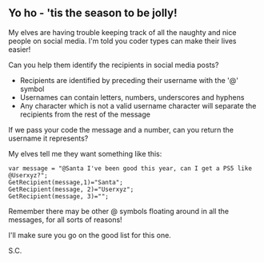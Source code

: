 ## Yo ho - 'tis the season to be jolly!

My elves are having trouble keeping track of all the naughty and nice people on social media. I'm told you coder types can make their lives easier!

Can you help them identify the recipients in social media posts?

- Recipients are identified by preceding their username with the '@' symbol
- Usernames can contain letters, numbers, underscores and hyphens
- Any character which is not a valid username character will separate the recipients from the rest of the message

If we pass your code the message and a number, can you return the username it represents?

My elves tell me they want something like this:

```
var message = "@Santa I've been good this year, can I get a PS5 like @Userxyz?";
GetRecipient(message,1)="Santa";
GetRecipient(message, 2)="Userxyz";
GetRecipient(message, 3)="";
```
Remember there may be other @ symbols floating around in all the messages, for all sorts of reasons!

I'll make sure you go on the good list for this one.

S.C.
